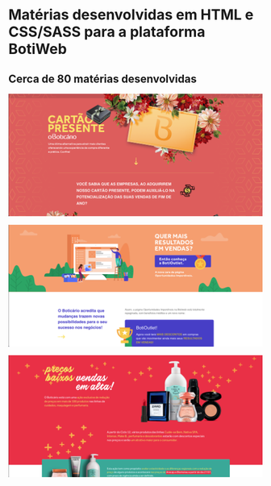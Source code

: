 # Matérias desenvolvidas em HTML e CSS/SASS para a plataforma BotiWeb

## Cerca de 80 matérias desenvolvidas

![WebView](view.png)

![WebView](view-2.png)

![WebView](view-3.png)
